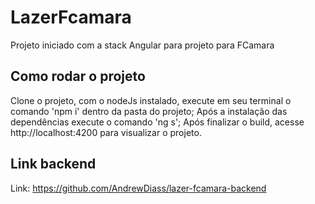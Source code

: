 # LazerFcamara

Projeto iniciado com a stack Angular para projeto para FCamara

## Como rodar o projeto

Clone o projeto, com o nodeJs instalado, execute em seu terminal o comando 'npm i' dentro da pasta do projeto;
Após a instalação das dependências execute o comando 'ng s';
Após finalizar o build, acesse http://localhost:4200 para visualizar o projeto.

## Link backend

Link: https://github.com/AndrewDiass/lazer-fcamara-backend
